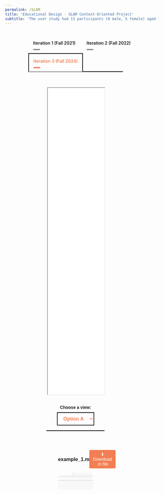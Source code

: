 ```yaml
---
permalink: /SLAM
title: 'Educational Design - SLAM Context-Oriented Project'
subtitle: 'The user study had 13 participants (8 male, 5 female) aged 18-35 years with mean weight 64.8 kg and height range 165-180 cm. The participants represented varying levels of Tai Chi experience, with atleast two each at beginner, intermediate, and advanced levels. None had prior balance impairments.'
---
```


<script src="https://vjs.zencdn.net/8.0.4/video.min.js"></script>

<!-- Include Highlight.js CSS and JS (CDN) -->
<link rel="stylesheet"
      href="https://cdnjs.cloudflare.com/ajax/libs/highlight.js/11.9.0/styles/default.min.css">
<script src="https://cdnjs.cloudflare.com/ajax/libs/highlight.js/11.9.0/highlight.min.js"></script>
<script>hljs.highlightAll();</script>

<style>
/* Container styles */
.dropdown-set {
  width: 70%;
  margin: 2rem auto 0 auto;
  text-align: center;
  font-family: sans-serif;
}

/* Style the dropdown */
.dropdown-set select {
  padding: 10px 15px;
  font-size: 1rem;
  font-weight: 600;
  border: 2px solid black;
  background-color: white;
  cursor: pointer;
  margin-bottom: 1rem;
  color: rgba(242,120,75,0.95);
}

/* Panel styles */
.dropdown-panel {
  display: none;
  padding: 30px 0;
  border-top: 2px solid black;
  width: 88%;
  margin: 0 auto;
}

.dropdown-panel.active {
  display: block;
}

/* Responsive image styling */
.dropdown-panel img {
  max-width: 100%;
  height: auto;
}

.tabset1 > input[type="radio"] { position: absolute; left: -200vw; }
.tabset1 .tab-panel1 { display: none; }
.tabset1 > input:first-child:checked ~ .tab-panel1s > .tab-panel1:first-child,
.tabset1 > input:nth-child(3):checked ~ .tab-panel1s > .tab-panel1:nth-child(2),
.tabset1 > input:nth-child(5):checked ~ .tab-panel1s > .tab-panel1:nth-child(3),
.tabset1 > input:nth-child(7):checked ~ .tab-panel1s > .tab-panel1:nth-child(4),
.tabset1 > input:nth-child(9):checked ~ .tab-panel1s > .tab-panel1:nth-child(5),
.tabset1 > input:nth-child(11):checked ~ .tab-panel1s > .tab-panel1:nth-child(6) { display: block; }
.tabset1 > label { position: relative; display: inline-block; padding: 15px 15px 25px; border: 1px solid transparent; border-bottom: 0; cursor: pointer; font-weight: 600; }
.tabset1 > label::after { content: ""; position: absolute; left: 15px; bottom: 10px; width: 22px; height: 4px; background: #8d8d8d; }
input:focus-visible + label { outline: 2px solid rgba(242,120,75,0.95); border-radius: 3px; }
.tabset1 > label:hover, .tabset1 > input:focus + label, .tabset1 > input:checked + label { color: rgba(242,120,75,0.95); }
.tabset1 > label:hover::after, .tabset1 > input:focus + label::after, .tabset1 > input:checked + label::after { background: rgba(242,120,75,0.95); }
.tabset1 > input:checked + label { border-color: black; border-width: 2px; border-bottom: 1px solid #fff; margin-bottom: -1px; }
.tab-panel1 { padding: 30px 0; border-top: 2px solid black; width: 88%; margin: 0 auto; }
</style>

<div class="tabset1 table-wrap" style="width:70%;margin:2rem auto 0 auto;">
    <input type="radio" name="tabset1" id="tab1-1" aria-controls="ac">
    <label for="tab1-1">Iteration 1 (Fall 2021)</label>
    <input type="radio" name="tabset1" id="tab2-1" aria-controls="lcnoap">
    <label for="tab2-1">Iteration 2 (Fall 2022)</label>
    <input type="radio" name="tabset1" id="tab3-1" aria-controls="lc" checked>
    <label for="tab3-1">Iteration 3 (Fall 2024)</label>
    <div class="tab-panel1s">
        <!-- Iteration 1 -->
        <section id="iteration1" class="tab-panel1" style="margin:0">
            <div style="margin-left: auto; margin-right: auto; margin-top: 20px; max-width: 60%">
            <iframe src="media/SLAM/iteration_1/Project-2-SLAM-Fall-2021_V2.pdf" type="application/pdf" width="100%" height="1000px"> 
            </iframe>
            </div>
            <div class="dropdown-set">
            <label for="dd-selector-it1" style="display:block; margin-bottom: 0.5rem; font-weight: bold;">
                Choose a view:
            </label>
            <select id="dd-selector-it1">
                <option value="panel1-1" selected>Option A</option>
                <option value="panel1-2">Option B</option>
                <option value="panel1-3">Option C</option>
            </select>
            <div id="panel1-1" class="dropdown-panel active">
                Test text A
            </div>
            <div id="panel1-2" class="dropdown-panel">
                Test text B
            </div>
            <div id="panel1-3" class="dropdown-panel">
                Test text C
            </div>
            </div>
        </section>
        <!-- Iteration 2 -->
        <section id="iteration2" class="tab-panel1" style="margin:0">
            <div style="margin-left: auto; margin-right: auto; margin-top: 20px; max-width: 60%">
            <iframe src="/media/SLAM/iteration_2/Project-2-SLAM-Fall-2022_V4.pdf" type="application/pdf" width="100%" height="1000px"> 
            </iframe>
            </div>
            <div class="dropdown-set">
            <label for="dd-selector-it2" style="display:block; margin-bottom: 0.5rem; font-weight: bold;">
                Choose a view:
            </label>
            <select id="dd-selector-it2">
                <option value="panel2-1" selected>Option A</option>
                <option value="panel2-2">Option B</option>
                <option value="panel2-3">Option C</option>
            </select>
            <div id="panel2-1" class="dropdown-panel active">
                Test text A
            </div>
            <div id="panel2-2" class="dropdown-panel">
                Test text B
            </div>
            <div id="panel2-3" class="dropdown-panel">
                Test text C
            </div>
            </div>
        </section>
        <!-- Iteration 3 -->
        <section id="iteration3" class="tab-panel1" style="margin:0">
            <div style="margin-left: auto; margin-right: auto; margin-top: 20px; max-width: 60%">
            <iframe src="/media/SLAM/iteration_3/Project-2-SLAM-Fall-2024_V3-1.pdf" type="application/pdf" width="100%" height="1000px"> 
            </iframe>
            </div>
            <div class="dropdown-set">
            <label for="dd-selector-it3" style="display:block; margin-bottom: 0.5rem; font-weight: bold;">
                Choose a view:
            </label>
            <select id="dd-selector-it3">
                <option value="panel3-1" selected>Option A</option>
                <option value="panel3-2">Option B</option>
                <option value="panel3-3">Option C</option>
            </select>
            <div id="panel3-1" class="dropdown-panel active">
                <!-- Container for code display and download -->
                <div style="margin: 2rem auto; max-width: 60%; font-family: sans-serif;">
                <div style="display: flex; justify-content: space-between; align-items: center; margin-bottom: 0.5rem;">
                    <h3 style="margin: 0;">example_1.m</h3>
                    <a href="/media/SLAM/iteration_3/code/example_1.m" download 
                    style="padding: 6px 12px; background-color: rgba(242,120,75,0.95); color: white; text-decoration: none; border-radius: 4px;">
                    ⬇ Download .m file
                    </a>
                </div>
                <!-- Code block with syntax highlighting -->
                <pre><code id="it3_example_1_display" class="matlab" style="max-height: 600px; overflow: auto; border: 1px solid #ccc; padding: 1rem; background: #f8f8f8;">
                Loading code...
                </code></pre>
                </div>
            </div>
            <div id="panel3-2" class="dropdown-panel">
                Test text B
            </div>
            <div id="panel3-3" class="dropdown-panel">
                Test text C
            </div>
            </div>
        </section>
    </div>
</div>

<script>
function setupDropdown(selectId) {
  const selector = document.getElementById(selectId);
  const panels = Array.from(selector.parentElement.querySelectorAll('.dropdown-panel'));

  function showPanel(id) {
    panels.forEach(panel => {
      panel.classList.toggle('active', panel.id === id);
    });
  }

  selector.addEventListener('change', () => {
    showPanel(selector.value);
  });

  // Initialize this dropdown on load
  showPanel(selector.value);
}

// Set up each dropdown independently
setupDropdown('dd-selector-it1');
setupDropdown('dd-selector-it2');
setupDropdown('dd-selector-it3');

fetch("/media/SLAM/iteration_3/code/example_1.m")
    .then(response => {
      if (!response.ok) throw new Error("Failed to load code file.");
      return response.text();
    })
    .then(code => {
      const codeBlock = document.getElementById('it3_example_1_display');
      codeBlock.textContent = code;
      hljs.highlightElement(codeBlock);
    })
    .catch(error => {
      document.getElementById('it3_example_1_display').textContent = "Error loading code: " + error.message;
    });

</script>